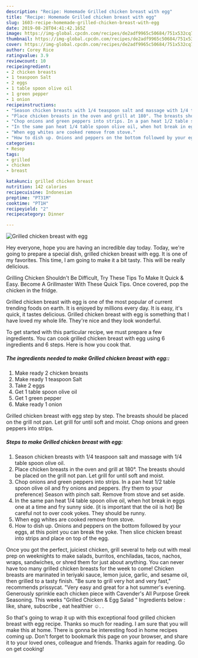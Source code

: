 ```yaml
---
description: "Recipe: Homemade Grilled chicken breast with egg"
title: "Recipe: Homemade Grilled chicken breast with egg"
slug: 1603-recipe-homemade-grilled-chicken-breast-with-egg
date: 2019-08-28T04:41:42.165Z
image: https://img-global.cpcdn.com/recipes/de2adf9965c50684/751x532cq70/grilled-chicken-breast-with-egg-recipe-main-photo.jpg
thumbnail: https://img-global.cpcdn.com/recipes/de2adf9965c50684/751x532cq70/grilled-chicken-breast-with-egg-recipe-main-photo.jpg
cover: https://img-global.cpcdn.com/recipes/de2adf9965c50684/751x532cq70/grilled-chicken-breast-with-egg-recipe-main-photo.jpg
author: Corey Rice
ratingvalue: 3.9
reviewcount: 10
recipeingredient:
- 2 chicken breasts
- 1 teaspoon Salt
- 2 eggs
- 1 table spoon olive oil
- 1 green pepper
- 1 onion
recipeinstructions:
- "Season chicken breasts with 1/4 teaspoon salt and massage with 1/4 table spoon olive oil."
- "Place chicken breasts in the oven and grill at 180°. The breasts should be placed on the grill not pan. Let grill for until soft and moist."
- "Chop onions and green peppers into strips. In a pan heat 1/2 table spoon olive oil and fry onions and peppers. (fry them to your preference) Season with pinch salt. Remove from stove and set aside."
- "In the same pan heat 1/4 table spoon olive oil, when hot break in eggs one at a time and fry sunny side. (it is important that the oil is hot) Be careful not to over cook yokes. They should be runny."
- "When egg whites are cooked remove from stove."
- "How to dish up. Onions and peppers on the bottom followed by your eggs, at this point you can break the yoke. Then slice chicken breast into strips and place on top of the egg."
categories:
- Resep
tags:
- grilled
- chicken
- breast

katakunci: grilled chicken breast
nutrition: 142 calories
recipecuisine: Indonesian
preptime: "PT31M"
cooktime: "PT1H"
recipeyield: "2"
recipecategory: Dinner

---
```



![Grilled chicken breast with egg](https://img-global.cpcdn.com/recipes/de2adf9965c50684/751x532cq70/grilled-chicken-breast-with-egg-recipe-main-photo.jpg)

Hey everyone, hope you are having an incredible day today. Today, we're going to prepare a special dish, grilled chicken breast with egg. It is one of my favorites. This time, I am going to make it a bit tasty. This will be really delicious.

Grilling Chicken Shouldn&#39;t Be Difficult, Try These Tips To Make It Quick &amp; Easy. Become A Grillmaster With These Quick Tips. Once covered, pop the chicken in the fridge.

Grilled chicken breast with egg is one of the most popular of current trending foods on earth. It is enjoyed by millions every day. It is easy, it's quick, it tastes delicious. Grilled chicken breast with egg is something that I have loved my whole life. They're nice and they look wonderful.


To get started with this particular recipe, we must prepare a few ingredients. You can cook grilled chicken breast with egg using 6 ingredients and 6 steps. Here is how you cook that.

##### The ingredients needed to make Grilled chicken breast with egg::

1. Make ready 2 chicken breasts
1. Make ready 1 teaspoon Salt
1. Take 2 eggs
1. Get 1 table spoon olive oil
1. Get 1 green pepper
1. Make ready 1 onion


Grilled chicken breast with egg step by step. The breasts should be placed on the grill not pan. Let grill for until soft and moist. Chop onions and green peppers into strips. 

##### Steps to make Grilled chicken breast with egg:

1. Season chicken breasts with 1/4 teaspoon salt and massage with 1/4 table spoon olive oil.
1. Place chicken breasts in the oven and grill at 180°. The breasts should be placed on the grill not pan. Let grill for until soft and moist.
1. Chop onions and green peppers into strips. In a pan heat 1/2 table spoon olive oil and fry onions and peppers. (fry them to your preference) Season with pinch salt. Remove from stove and set aside.
1. In the same pan heat 1/4 table spoon olive oil, when hot break in eggs one at a time and fry sunny side. (it is important that the oil is hot) Be careful not to over cook yokes. They should be runny.
1. When egg whites are cooked remove from stove.
1. How to dish up. Onions and peppers on the bottom followed by your eggs, at this point you can break the yoke. Then slice chicken breast into strips and place on top of the egg.


Once you got the perfect, juiciest chicken, grill several to help out with meal prep on weeknights to make salads, burritos, enchiladas, tacos, nachos, wraps, sandwiches, or shred them for just about anything. You can never have too many grilled chicken breasts for the week to come! Chicken breasts are marinated in teriyaki sauce, lemon juice, garlic, and sesame oil, then grilled to a tasty finish. &#34;Be sure to grill very hot and very fast,&#34; recommends prissycat. &#34;Very easy and great for a hot summer&#39;s evening. Generously sprinkle each chicken piece with Cavender&#39;s All Purpose Greek Seasoning. This weeks &#34;Grilled Chicken &amp; Egg Salad &#34; Ingredients below : like, share, subscribe , eat healthier ☺️. . 

So that's going to wrap it up with this exceptional food grilled chicken breast with egg recipe. Thanks so much for reading. I am sure that you will make this at home. There is gonna be interesting food in home recipes coming up. Don't forget to bookmark this page on your browser, and share it to your loved ones, colleague and friends. Thanks again for reading. Go on get cooking!
